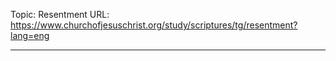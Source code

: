 Topic: Resentment
URL: https://www.churchofjesuschrist.org/study/scriptures/tg/resentment?lang=eng

---

